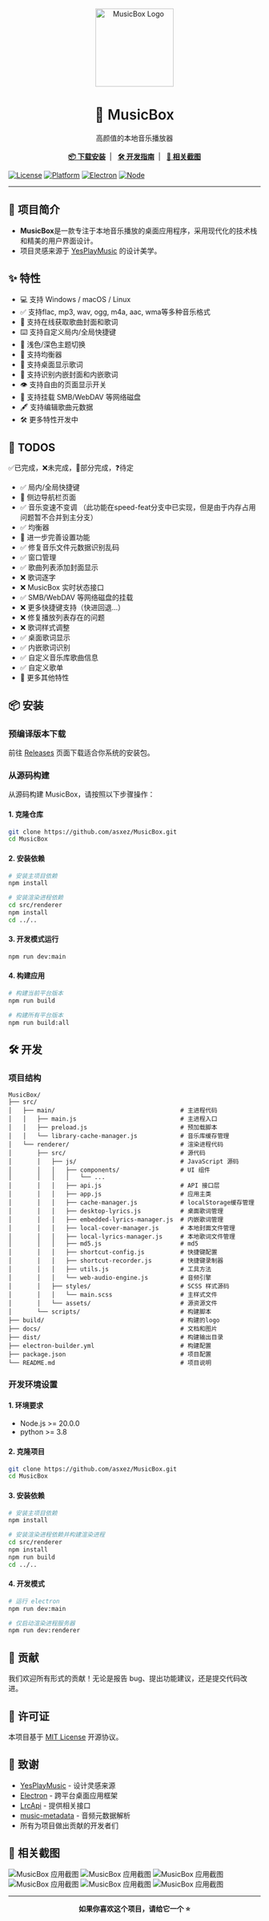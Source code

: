 <br />
<p align="center">
  <img src="docs/images/logo.svg" alt="MusicBox Logo" width="156" height="156">
  <h1 align="center" style="font-weight: 600">🎵 MusicBox</h1>
  <p align="center">
    高颜值的本地音乐播放器
    <br />
    <br />
    <!-- <a href="#-特性"><strong>✨ 查看特性</strong></a>&nbsp;&nbsp;|&nbsp;&nbsp; -->
    <a href="#-安装"><strong>📦 下载安装</strong></a>&nbsp;&nbsp;|&nbsp;&nbsp;
    <a href="#-开发"><strong>🛠️ 开发指南</strong></a>&nbsp;&nbsp;|&nbsp;&nbsp;
    <a href="#-相关截图"><strong>📌 相关截图</strong></a>
    <br />
  </p>
</p>

[![License](https://img.shields.io/badge/License-MIT-blue.svg)](LICENSE)
[![Platform](https://img.shields.io/badge/Platform-Windows%20%7C%20macOS%20%7C%20Linux-lightgrey.svg)](#-安装)
[![Electron](https://img.shields.io/badge/Electron-31.0.0-47848f.svg)](https://electronjs.org/)
[![Node](https://img.shields.io/badge/Node-%3E%3D20.0.0-green.svg)](https://nodejs.org/)

---

## 📖 项目简介

- **MusicBox**是一款专注于本地音乐播放的桌面应用程序，采用现代化的技术栈和精美的用户界面设计。
- 项目灵感来源于 [YesPlayMusic](https://github.com/qier222/YesPlayMusic) 的设计美学。

## ✨ 特性
- 💻️ 支持 Windows / macOS / Linux
- ✅ 支持flac, mp3, wav, ogg, m4a, aac, wma等多种音乐格式
- 📔 支持在线获取歌曲封面和歌词
- ⌨️ 支持自定义局内/全局快捷键
- 🎈 浅色/深色主题切换
- 🎼 支持均衡器
- 📃 支持桌面显示歌词
- 📔 支持识别内嵌封面和内嵌歌词
- 👁️ 支持自由的页面显示开关
- 💾 支持挂载 SMB/WebDAV 等网络磁盘
- 🖋️ 支持编辑歌曲元数据
- 🛠️ 更多特性开发中

## 📔 TODOS
✅已完成，❌未完成，🔄部分完成，❓待定

- ✅ 局内/全局快捷键
- 🔄 侧边导航栏页面
- ✅ 音乐变速不变调  （此功能在speed-feat分支中已实现，但是由于内存占用问题暂不合并到主分支）
- ✅ 均衡器
- 🔄 进一步完善设置功能
- ✅ 修复音乐文件元数据识别乱码
- ✅ 窗口管理
- ✅ 歌曲列表添加封面显示
- ❌ 歌词逐字
- ❌ MusicBox 实时状态接口
- ✅ SMB/WebDAV 等网络磁盘的挂载
- ❌ 更多快捷键支持（快进回退...）
- ❌ 修复播放列表存在的问题
- ❌ 歌词样式调整
- ✅ 桌面歌词显示
- ✅ 内嵌歌词识别
- ✅ 自定义音乐库歌曲信息
- ✅ 自定义歌单
- 🔄 更多其他特性


## 📦 安装

### 预编译版本下载

前往 [Releases](https://github.com/asxez/MusicBox/releases) 页面下载适合你系统的安装包。

### 从源码构建

从源码构建 MusicBox，请按照以下步骤操作：

#### 1. 克隆仓库

```bash
git clone https://github.com/asxez/MusicBox.git
cd MusicBox
```

#### 2. 安装依赖

```bash
# 安装主项目依赖
npm install

# 安装渲染进程依赖
cd src/renderer
npm install
cd ../..
```

#### 3. 开发模式运行

```bash
npm run dev:main
```

#### 4. 构建应用

```bash
# 构建当前平台版本
npm run build

# 构建所有平台版本
npm run build:all
```

## 🛠️ 开发

### 项目结构

```
MusicBox/
├── src/
│   ├── main/                                   # 主进程代码
│   │   ├── main.js                             # 主进程入口
│   │   ├── preload.js                          # 预加载脚本
│   │   └── library-cache-manager.js            # 音乐库缓存管理
│   └── renderer/                               # 渲染进程代码
│       ├── src/                                # 源代码
│       │   ├── js/                             # JavaScript 源码
│       │   │   ├── components/                 # UI 组件
│       │   │   │   └── ...                     
│       │   │   ├── api.js                      # API 接口层
│       │   │   ├── app.js                      # 应用主类
│       │   │   ├── cache-manager.js            # localStorage缓存管理
│       │   │   ├── desktop-lyrics.js           # 桌面歌词管理
│       │   │   ├── embedded-lyrics-manager.js  # 内嵌歌词管理
│       │   │   ├── local-cover-manager.js      # 本地封面文件管理
│       │   │   ├── local-lyrics-manager.js     # 本地歌词文件管理
│       │   │   ├── md5.js                      # md5
│       │   │   ├── shortcut-config.js          # 快捷键配置
│       │   │   ├── shortcut-recorder.js        # 快捷键录制器
│       │   │   ├── utils.js                    # 工具方法
│       │   │   └── web-audio-engine.js         # 音频引擎
│       │   ├── styles/                         # SCSS 样式源码
│       │   │   └── main.scss                   # 主样式文件
│       │   └── assets/                         # 源资源文件
│       └── scripts/                            # 构建脚本
├── build/                                      # 构建的logo
├── docs/                                       # 文档和图片
├── dist/                                       # 构建输出目录
├── electron-builder.yml                        # 构建配置
├── package.json                                # 项目配置
└── README.md                                   # 项目说明
```

### 开发环境设置

#### 1. 环境要求

- Node.js >= 20.0.0
- python >= 3.8

#### 2. 克隆项目

```bash
git clone https://github.com/asxez/MusicBox.git
cd MusicBox
```

#### 3. 安装依赖

```bash
# 安装主项目依赖
npm install

# 安装渲染进程依赖并构建渲染进程
cd src/renderer
npm install
npm run build
cd ../..
```

#### 4. 开发模式
```bash
# 运行 electron
npm run dev:main

# 仅启动渲染进程服务器
npm run dev:renderer
```

## 🤝 贡献

我们欢迎所有形式的贡献！无论是报告 bug、提出功能建议，还是提交代码改进。

## 📄 许可证

本项目基于 [MIT License](LICENSE) 开源协议。

## 🙏 致谢

- [YesPlayMusic](https://github.com/qier222/YesPlayMusic) - 设计灵感来源
- [Electron](https://electronjs.org/) - 跨平台桌面应用框架
- [LrcApi](https://github.com/HisAtri/LrcApi) - 提供相关接口
- [music-metadata](https://github.com/borewit/music-metadata) - 音频元数据解析
- 所有为项目做出贡献的开发者们

## 📌 相关截图

![MusicBox 应用截图](docs/images/5.png)
![MusicBox 应用截图](docs/images/6.png)
![MusicBox 应用截图](docs/images/1.png)
![MusicBox 应用截图](docs/images/2.png)
![MusicBox 应用截图](docs/images/3.png)
![MusicBox 应用截图](docs/images/4.png)

---

<p align="center">
  <strong>如果你喜欢这个项目，请给它一个 ⭐️</strong>
</p>

